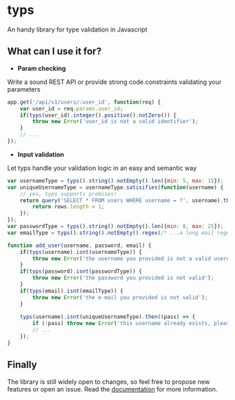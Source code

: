typs
========

An handy library for type validation in Javascript

What can I use it for?
---
* **Param checking**

Write a sound REST API or provide strong code constraints validating your parameters

```js
app.get('/api/v1/users/:user_id', function(req) {
	var user_id = req.params.user_id;
	if(typs(user_id).integer().positive().notZero()) {
		throw new Error('user_id is not a valid identifier');
	}
	// ...
});
```

* **Input validation**

Let typs handle your validation logic in an easy and semantic way

```js
var usernameType = typs().string().notEmpty().len({min: 5, max: 15});
var uniqueUsernameType = usernameType.satisifies(function(username) {
	// yes, typs supports promises!
	return query('SELECT * FROM users WHERE username = ?', username).then(function(rows) {
		return rows.length < 1;
	});
});
var passwordType = typs().string().notEmpty().len({min: 8, max: 25});
var emailType = typs().string().notEmpty().regex(/* ...a long mail regex... */);

function add_user(username, password, email) {
	if(typs(username).isnt(usernameType)) {
		throw new Error('the username you provided is not a valid username')
	}
	if(typs(password).isnt(passwordType)) {
		throw new Error('the password you provided is not valid');
	}
	if(typs(email).isnt(emailType)) {
		throw new Error('the e-mail you provided is not valid');
	}
	
	typs(username).isnt(uniqueUsernameType).then((pass) => {
		if (!pass) throw new Error('this username already exists, please pick another');
		// ...
	});
}
```

Finally
---
The library is still widely open to changes, so feel free to propose new features or open an issue.
Read the [documentation](https://github.com/mattecapu/typs/blob/master/DOCS.md) for more information.
